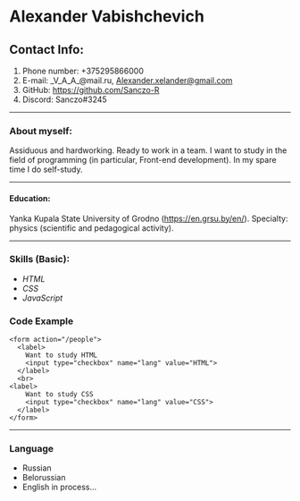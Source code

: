 # Alexander Vabishchevich
## Contact Info:
1. Phone number: +375295866000
2. E-mail: \_V_A_A\_@mail.ru, Alexander.xelander@gmail.com
3. GitHub: https://github.com/Sanczo-R
4. Discord:  Sanczo#3245
---
### About myself:

Assiduous and hardworking. Ready to work in a team.
I want to study in the field of programming (in particular, Front-end development).
In my spare time I do self-study.

---
#### Education:
Yanka Kupala State University of Grodno
 (https://en.grsu.by/en/). Specialty: physics (scientific and pedagogical activity).
 
---
### Skills (Basic):
* *HTML*
* *CSS*
* *JavaScript*

### Code Example

```
<form action="/people">
  <label>
    Want to study HTML
    <input type="checkbox" name="lang" value="HTML">
  </label>
  <br>
<label>
    Want to study CSS
    <input type="checkbox" name="lang" value="CSS">
  </label>
</form>
  ```
  ---
  ### Language
  * Russian
  * Belorussian
  * English in process...
